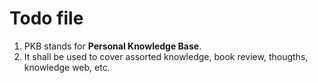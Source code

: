 # Todo file
1. PKB stands for **Personal Knowledge Base**.
2. It shall be used to cover assorted knowledge, book review, thougths,
   knowledge web, etc.  
